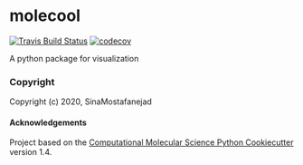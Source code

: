 molecool
==============================
[//]: # (Badges)
[![Travis Build Status](https://travis-ci.com/REPLACE_WITH_OWNER_ACCOUNT/molecool.svg?branch=master)](https://travis-ci.com/REPLACE_WITH_OWNER_ACCOUNT/molecool)
[![codecov](https://codecov.io/gh/REPLACE_WITH_OWNER_ACCOUNT/molecool/branch/master/graph/badge.svg)](https://codecov.io/gh/REPLACE_WITH_OWNER_ACCOUNT/molecool/branch/master)


A python package for visualization

### Copyright

Copyright (c) 2020, SinaMostafanejad


#### Acknowledgements
 
Project based on the 
[Computational Molecular Science Python Cookiecutter](https://github.com/molssi/cookiecutter-cms) version 1.4.
